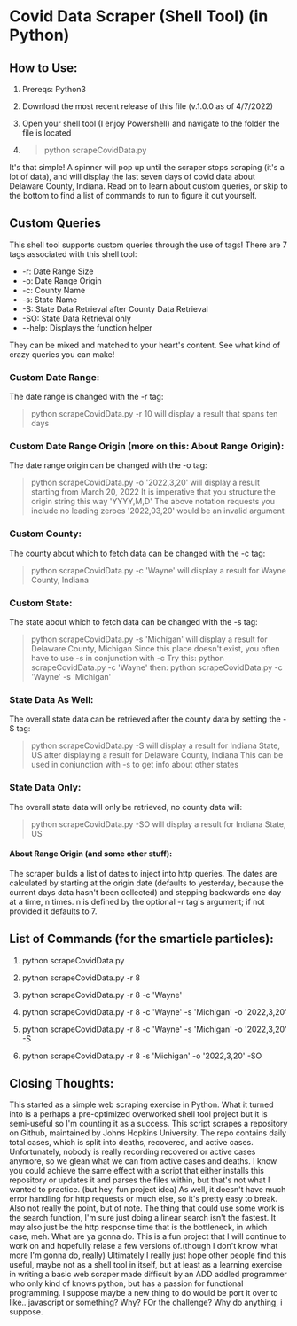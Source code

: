 # Covid Data Scraper (Shell Tool) (in Python)
 
## How to Use:

1. Prereqs: Python3

1. Download the most recent release of this file (v.1.0.0 as of 4/7/2022)

1. Open your shell tool (I enjoy Powershell) and navigate to the folder the file is located

1. >python scrapeCovidData.py

It's that simple! A spinner will pop up until the scraper stops scraping (it's a lot of data), and will display the last seven days of covid data about Delaware County, Indiana. Read on to learn about custom queries, or skip to the bottom to find a list of commands to run to figure it out yourself. 

## Custom Queries
This shell tool supports custom queries through the use of tags! There are 7 tags associated with this shell tool:
<ul>
<li>-r: Date Range Size</li>
<li>-o: Date Range Origin</li>
<li>-c: County Name</li>
<li>-s: State Name</li>
<li>-S: State Data Retrieval after County Data Retrieval</li>
<li>-SO: State Data Retrieval only</li>
<li>--help: Displays the function helper</li>
</ul>

They can be mixed and matched to your heart's content. See what kind of crazy queries you can make!

### Custom Date Range:
The date range is changed with the -r tag:
> python scrapeCovidData.py -r 10
will display a result that spans ten days

### Custom Date Range Origin (more on this: About Range Origin):
The date range origin can be changed with the -o tag:
> python scrapeCovidData.py -o '2022,3,20'
will display a result starting from March 20, 2022
It is imperative that you structure the origin string this way 'YYYY,M,D'
The above notation requests you include no leading zeroes '2022,03,20' would be an invalid argument

### Custom County:
The county about which to fetch data can be changed with the -c tag:
> python scrapeCovidData.py -c 'Wayne'
will display a result for Wayne County, Indiana

### Custom State:
The state about which to fetch data can be changed with the -s tag:
> python scrapeCovidData.py -s 'Michigan'
will display a result for Delaware County, Michigan
Since this place doesn't exist, you often have to use -s in conjunction with -c
Try this:
> python scrapeCovidData.py -c 'Wayne'
then:
> python scrapeCovidData.py -c 'Wayne' -s 'Michigan'

### State Data As Well:
The overall state data can be retrieved after the county data by setting the -S tag:
>python scrapeCovidData.py -S
will display a result for Indiana State, US after displaying a result for Delaware County, Indiana
This can be used in conjunction with -s to get info about other states

### State Data Only:
The overall state data will only be retrieved, no county data will:
>python scrapeCovidData.py -SO
will display a result for Indiana State, US

#### About Range Origin (and some other stuff):
The scraper builds a list of dates to inject into http queries. The dates are calculated by starting at the origin date (defaults to yesterday, because the current days data hasn't been collected) and stepping backwards one day at a time, n times. n is defined by the optional -r tag's argument; if not provided it defaults to 7. 

## List of Commands (for the smarticle particles):

1. python scrapeCovidData.py

1. python scrapeCovidData.py -r 8

1. python scrapeCovidData.py -r 8 -c 'Wayne'

1. python scrapeCovidData.py -r 8 -c 'Wayne' -s 'Michigan' -o '2022,3,20'

1. python scrapeCovidData.py -r 8 -c 'Wayne' -s 'Michigan' -o '2022,3,20' -S

1. python scrapeCovidData.py -r 8 -s 'Michigan' -o '2022,3,20' -SO

## Closing Thoughts:
This started as a simple web scraping exercise in Python. What it turned into is a perhaps a pre-optimized overworked shell tool project but it is semi-useful so I'm counting it as a success.
This script scrapes a repository on Github, maintained by Johns Hopkins University. The repo contains daily total cases, which is split into deaths, recovered, and active cases. Unfortunately, nobody is really recording recovered or active cases anymore, so we glean what we can from active cases and deaths.
I know you could achieve the same effect with a script that either installs this repository or updates it and parses the files within, but that's not what I wanted to practice. (but hey, fun project idea) As well, it doesn't have much error handling for http requests or much else, so it's pretty easy to break. Also not really the point, but of note. The thing that could use some work is the search function, I'm sure just doing a linear search isn't the fastest. It may also just be the http response time that is the bottleneck, in which case, meh. What are ya gonna do. This is a fun project that I will continue to work on and hopefully relase a few versions of.(though I don't know what more I'm gonna do, really) Ultimately I really just hope other people find this useful, maybe not as a shell tool in itself, but at least as a learning exercise in writing a basic web scraper made difficult by an ADD addled programmer who only kind of knows python, but has a passion for functional programming. I suppose maybe a new thing to do would be port it over to like.. javascript or something? Why? FOr the challenge? Why do anything, i suppose. 